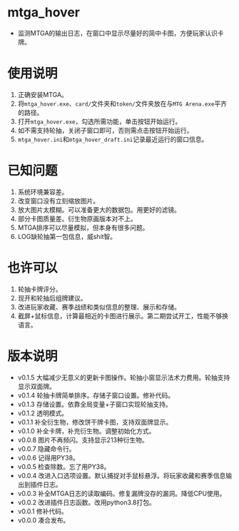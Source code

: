 # mtga_hover
* 监测MTGA的输出日志，在窗口中显示尽量好的简中卡图，方便玩家认识卡牌。
# 使用说明
1. 正确安装MTGA。 
2. 将`mtga_hover.exe`、`card/`文件夹和`token/`文件夹放在与`MTG Arena.exe`平齐的路径。
3. 打开`mtga_hover.exe`，勾选所需功能，单击按钮开始运行。
4. 如不需支持轮抽，关闭子窗口即可，否则需点击按钮开始运行。
5. `mtga_hover.ini`和`mtga_hover_draft.ini`记录最近运行的窗口信息。
# 已知问题
1. 系统环境兼容差。
2. 改变窗口没有立刻缩放图片。
3. 放大图片太模糊。可以准备更大的数据包。用更好的滤镜。
4. 部分卡图质量差。衍生物原画版本对不上。
5. MTGA排序可以尽量模拟，但本身有很多问题。
6. LOG缺轮抽第一包信息，威shit智。
# 也许可以
1. 轮抽卡牌评分。
2. 现开和轮抽后组牌建议。
3. 改进玩家收藏、赛季战绩和类似信息的整理、展示和存储。
4. 截屏+鼠标信息，计算最相近的卡图进行展示。第二期尝试开工，性能不够换语言。
# 版本说明
* v0.1.5 大幅减少无意义的更新卡图操作。轮抽小窗显示法术力费用。轮抽支持显示双面牌。
* v0.1.4 轮抽卡牌简单排序。存储子窗口设置。修补代码。
* v0.1.3 存储设置。依靠全局变量+子窗口实现轮抽支持。
* v0.1.2 透明模式。
* v0.1.1 补全衍生物，修改饼干牌卡图，支持双面牌显示。
* v0.1.0 补全卡牌，补充衍生物。调整初始化方式。
* v0.0.8 图片不再频闪。支持显示213种衍生物。
* v0.0.7 隐藏命令行。
* v0.0.6 记得用PY38。
* v0.0.5 检查除数。忘了用PY38。
* v0.0.4 改进入口选项设置。默认捕捉对手鼠标悬浮。将玩家收藏和赛季信息输出到插件日志。
* v0.0.3 补全MTGA日志的读取编码。修复漏牌没存的漏洞。降低CPU使用。
* v0.0.2 改进插件日志函数。改用python3.8打包。
* v0.0.1 修补代码。
* v0.0.0 凑合发布。
